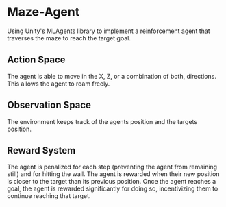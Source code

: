 # Maze-Agent
Using Unity's MLAgents library to implement a reinforcement agent that traverses the maze to reach the target goal.

## Action Space
The agent is able to move in the X, Z, or a combination of both, directions. This allows the agent to roam freely.

## Observation Space
The environment keeps track of the agents position and the targets position.

## Reward System
The agent is penalized for each step (preventing the agent from remaining still) and for hitting the wall. The agent is rewarded when their new position is closer to the target than its previous position. Once the agent reaches a goal, the agent is rewarded significantly for doing so, incentivizing them to continue reaching that target.
